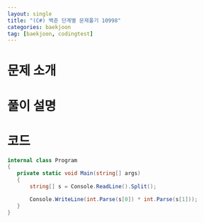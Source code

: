 ```yaml
---
layout: single
title: "(C#) 백준 단계별 문제풀기 10998"
categories: baekjoon
tag: [baekjoon, codingtest]
---
```


# 문제 소개

# 풀이 설명

# 코드

```cs
internal class Program
{
   private static void Main(string[] args)
   {
       string[] s = Console.ReadLine().Split();

       Console.WriteLine(int.Parse(s[0]) * int.Parse(s[1]));
   }
}
```
